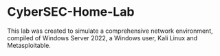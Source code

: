 # CyberSEC-Home-Lab
This lab was created to simulate a comprehensive network environment, compiled of Windows Server 2022, a Windows user, Kali Linux and Metasploitable.
